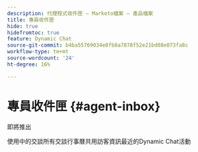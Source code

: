 ```yaml
---
description: 代理程式收件匣 — Marketo檔案 — 產品檔案
title: 專員收件匣
hide: true
hidefromtoc: true
feature: Dynamic Chat
source-git-commit: b4ba55769034e8fb8a7878f52e21bd08e073fa8c
workflow-type: tm+mt
source-wordcount: '24'
ht-degree: 16%

---
```


# 專員收件匣 {#agent-inbox}

即將推出

使用中的交談所有交談行事曆共用訪客資訊最近的Dynamic Chat活動
